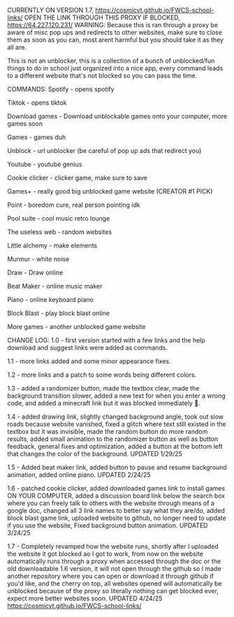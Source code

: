 CURRENTLY ON VERSION 1.7,
https://cosmicvt.github.io/FWCS-school-links/   OPEN THE LINK THROUGH THIS PROXY IF BLOCKED,   https://64.227.120.231/
WARNING: Because this is ran through a proxy be aware of misc pop ups and redirects to other websites, make sure to close them as soon as you can, most arent harmful but you should take it as they all are.

This is not an unblocker, this is a collection of a bunch of unblocked/fun things to do
in school just organized into a nice app, every command leads to a different website that's not
blocked so you can pass the time.




COMMANDS:
Spotify - opens spotify

Tiktok - opens tiktok

Download games - Download unblockable games onto your computer, more games soon

Games - games duh

Unblock - url unblocker (be careful of pop up ads that redirect you)

Youtube - youtube genius

Cookie clicker - clicker game, make sure to save

Games+ - really good big unblocked game website (CREATOR #1 PICK)

Point - boredom cure, real person pointing idk

Pool suite - cool music retro lounge

The useless web - random websites

Little alchemy - make elements

Murmur - white noise

Draw - Draw online

Beat Maker - online music maker

Piano - online keyboard piano

Block Blast - play block blast online

More games - another unblocked game website



CHANGE LOG:
1.0 - first version started with a few links and the help download and suggest links were added
as commands.

1.1 - more links added and some minor appearance fixes.

1.2 - more links and a patch to some words being different colors.

1.3 - added a randomizer button, made the textbox clear, made the background transition
slower, added a new text for when you enter a wrong code, and added a minecraft link but it
was blocked immediately 🙁.

1.4 - added drawing link, slightly changed background angle, took out slow roads because
website vanished, fixed a glitch where text still existed in the textbox but it was invisible, made
the random button do more random results, added small animation to the randomizer button as
well as button feedback, general fixes and optimization, added a button at the bottom left that
changes the color of the background. UPDATED 1/29/25

1.5 - Added beat maker link, added button to pause and resume background animation, added
online piano. UPDATED 2/24/25

1.6 - patched cookie clicker, added downloaded games link to install games ON YOUR
COMPUTER, added a discussion board link below the search box where you can freely talk to
others with the website through means of a google doc, changed all 3 link names to better say
what they are/do, added block blast game link, uploaded website to github, no longer need to
update if you use the website, Fixed background button animation. UPDATED 3/24/25

1.7 - Completely revamped how the website runs, shortly after I uploaded the website it got
blocked ao I got to work, from now on the website automatically runs through a proxy when
accessed through the doc or the old downloadable 1.6 version, it will not open through the
github so I made another repository where you can open or download it through github if you'd
like, and the cherry on top, all websites opened will automatically be unblocked because of the
proxy so literally nothing can get blocked ever, expect more better websites soon. UPDATED
4/24/25
https://cosmicvt.github.io/FWCS-school-links/
